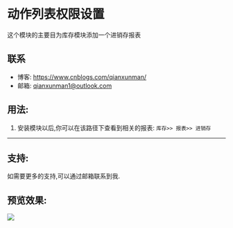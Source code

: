
# 动作列表权限设置
这个模块的主要目为库存模块添加一个进销存报表

## 联系

- 博客: <a href='https://www.cnblogs.com/qianxunman/'>https://www.cnblogs.com/qianxunman/</a>
- 邮箱: qianxunman1@outlook.com

## 用法:
1. 安装模块以后,你可以在该路径下查看到相关的报表:
`库存>> 报表>> 进销存`
-------------
## 支持:
如需要更多的支持,可以通过邮箱联系到我.

## 预览效果:
![](https://img2020.cnblogs.com/blog/1482713/202009/1482713-20200927132636770-434441397.png)